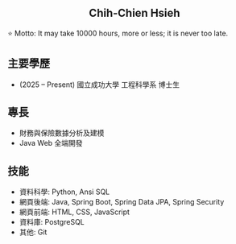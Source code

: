 <h2 align="center">Chih-Chien Hsieh</h2>

⭐ Motto: It may take 10000 hours, more or less; it is never too late.

## 主要學歷

- (2025 – Present) 國立成功大學 工程科學系 博士生

## 專長

- 財務與保險數據分析及建模
- Java Web 全端開發

## 技能

- 資料科學: Python, Ansi SQL
- 網頁後端: Java, Spring Boot, Spring Data JPA, Spring Security
- 網頁前端: HTML, CSS, JavaScript
- 資料庫: PostgreSQL
- 其他: Git
